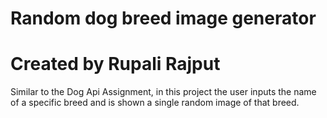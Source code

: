 # Random dog breed image generator

# Created by Rupali Rajput

Similar to the Dog Api Assignment, in this project the user inputs the name of a specific breed and is shown a single random image of that breed.
